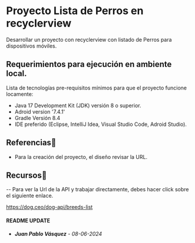 # Proyecto Lista de Perros en recyclerview
Desarrollar un proyecto con recyclerview con listado de Perros para dispositivos móviles.

## Requerimientos para ejecución en ambiente local.
Lista de tecnologías pre-requisitos mínimos para que el proyecto funcione locamente:
- Java 17 Development Kit (JDK) versión 8 o superior.
- Adroid version '7.4.1'
- Gradle Versión 8.4
- IDE preferido (Eclipse, IntelliJ Idea, Visual Studio Code, Adroid Studio).


## Referencias🦺
- Para la creación del proyecto, el diseño revisar la URL.

## Recursos🎁
-- Para ver la Url de la API y trabajar directamente, debes hacer click sobre el siguiente enlace. 

https://dog.ceo/dog-api/breeds-list

#### README UPDATE
* ***Juan Pablo Vásquez*** - *08-06-2024*
